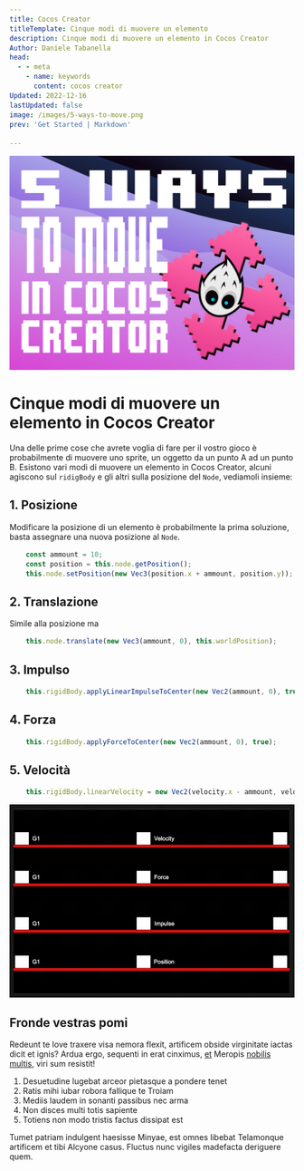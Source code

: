 ```yaml
---
title: Cocos Creator
titleTemplate: Cinque modi di muovere un elemento
description: Cinque modi di muovere un elemento in Cocos Creator
Author: Daniele Tabanella
head:
  - - meta
    - name: keywords
      content: cocos creator
Updated: 2022-12-16
lastUpdated: false
image: /images/5-ways-to-move.png
prev: 'Get Started | Markdown'

---
```


![5 ways to move in cocos creator](./images/5-ways-to-move.png)

# Cinque modi di muovere un elemento in Cocos Creator

Una delle prime cose che avrete voglia di fare per il vostro gioco è probabilmente di muovere uno sprite, un oggetto da un punto A ad un punto B. Esistono vari modi di muovere un elemento in Cocos Creator, alcuni agiscono sul `ridigBody` e gli altri sulla posizione del `Node`, vediamoli insieme:

## 1. Posizione

Modificare la posizione di un elemento è probabilmente la prima soluzione, basta assegnare una nuova posizione al `Node`.

```ts
    const ammount = 10;
    const position = this.node.getPosition();
    this.node.setPosition(new Vec3(position.x + ammount, position.y)); 
```

## 2. Translazione

Simile alla posizione ma

```ts
    this.node.translate(new Vec3(ammount, 0), this.worldPosition);
```

## 3. Impulso

```ts
    this.rigidBody.applyLinearImpulseToCenter(new Vec2(ammount, 0), true);

```

## 4. Forza

```ts
    this.rigidBody.applyForceToCenter(new Vec2(ammount, 0), true);
```

## 5. Velocità

```ts
    this.rigidBody.linearVelocity = new Vec2(velocity.x - ammount, velocity.y);
```

![image](./images/move.gif)


## Fronde vestras pomi

Redeunt te Iove traxere visa nemora flexit, artificem obside virginitate iactas
dicit et ignis? Ardua ergo, sequenti in erat cinximus,
[et](http://pro.org/solvit-in) Meropis [nobilis multis](http://nervisdeum.com/),
viri sum resistit!

1. Desuetudine lugebat arceor pietasque a pondere tenet
2. Ratis mihi iubar robora fallique te Troiam
3. Mediis laudem in sonanti passibus nec arma
4. Non disces multi totis sapiente
5. Totiens non modo tristis factus dissipat est

Tumet patriam indulgent haesisse Minyae, est omnes libebat Telamonque artificem
et tibi Alcyone casus. Fluctus nunc vigiles madefacta deriguere quem.
